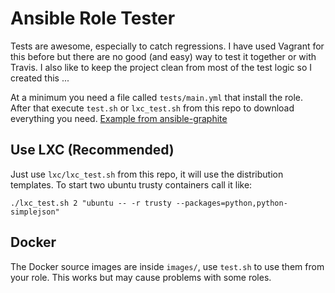 # Ansible Role Tester

Tests are awesome, especially to catch regressions. I have used
Vagrant for this before but there are no good (and easy) way to
test it together or with Travis. I also like to keep the project
clean from most of the test logic so I created this ...

At a minimum you need a file called `tests/main.yml` that install the role. After that execute `test.sh` or `lxc_test.sh` from this repo to download everything you need. [Example from ansible-graphite](https://github.com/nsg/ansible-graphite/blob/master/.travis.yml)

## Use LXC (Recommended)

Just use `lxc/lxc_test.sh` from this repo, it will use the distribution templates. To start two ubuntu trusty containers call it like:

```
./lxc_test.sh 2 "ubuntu -- -r trusty --packages=python,python-simplejson"
```

## Docker

The Docker source images are inside `images/`, use `test.sh` to use them from your role. This works but may cause problems with some roles.